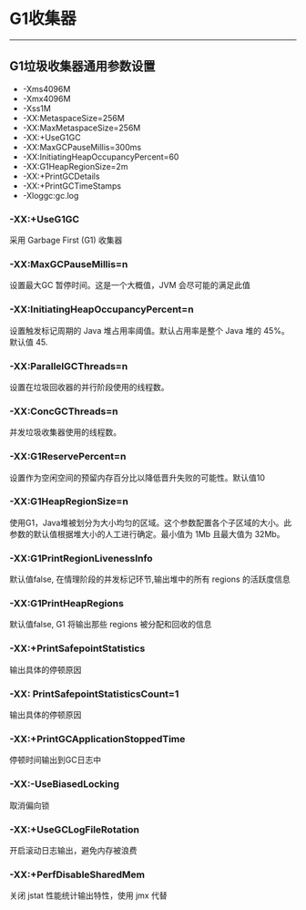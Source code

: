 # G1收集器

---
## G1垃圾收集器通用参数设置
- -Xms4096M
- -Xmx4096M
- -Xss1M
- -XX:MetaspaceSize=256M
- -XX:MaxMetaspaceSize=256M
- -XX:+UseG1GC
- -XX:MaxGCPauseMillis=300ms
- -XX:InitiatingHeapOccupancyPercent=60
- -XX:G1HeapRegionSize=2m
- -XX:+PrintGCDetails
- -XX:+PrintGCTimeStamps
- -Xloggc:gc.log

### -XX:+UseG1GC
采用 Garbage First (G1) 收集器
### -XX:MaxGCPauseMillis=n
设置最大GC 暂停时间。这是一个大概值，JVM 会尽可能的满足此值
### -XX:InitiatingHeapOccupancyPercent=n
设置触发标记周期的 Java 堆占用率阈值。默认占用率是整个 Java 堆的 45%。默认值 45.
### -XX:ParallelGCThreads=n
设置在垃圾回收器的并行阶段使用的线程数。
### -XX:ConcGCThreads=n
并发垃圾收集器使用的线程数。
### -XX:G1ReservePercent=n
设置作为空闲空间的预留内存百分比以降低晋升失败的可能性。默认值10
### -XX:G1HeapRegionSize=n
使用G1，Java堆被划分为大小均匀的区域。这个参数配置各个子区域的大小。此参数的默认值根据堆大小的人工进行确定。最小值为 1Mb 且最大值为 32Mb。
### -XX:G1PrintRegionLivenessInfo
默认值false, 在情理阶段的并发标记环节,输出堆中的所有 regions 的活跃度信息
### -XX:G1PrintHeapRegions
默认值false, G1 将输出那些 regions 被分配和回收的信息
### -XX:+PrintSafepointStatistics
输出具体的停顿原因
### -XX: PrintSafepointStatisticsCount=1
输出具体的停顿原因
### -XX:+PrintGCApplicationStoppedTime
停顿时间输出到GC日志中
### -XX:-UseBiasedLocking
取消偏向锁
### -XX:+UseGCLogFileRotation
开启滚动日志输出，避免内存被浪费
### -XX:+PerfDisableSharedMem
关闭 jstat 性能统计输出特性，使用 jmx 代替